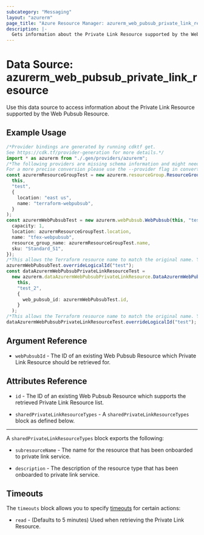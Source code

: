 ```yaml
---
subcategory: "Messaging"
layout: "azurerm"
page_title: "Azure Resource Manager: azurerm_web_pubsub_private_link_resource"
description: |-
  Gets information about the Private Link Resource supported by the Web Pubsub Resource.
---
```


# Data Source: azurerm\_web\_pubsub\_private\_link\_resource

Use this data source to access information about the Private Link Resource supported by the Web Pubsub Resource.

## Example Usage

```typescript
/*Provider bindings are generated by running cdktf get.
See https://cdk.tf/provider-generation for more details.*/
import * as azurerm from "./.gen/providers/azurerm";
/*The following providers are missing schema information and might need manual adjustments to synthesize correctly: azurerm.
For a more precise conversion please use the --provider flag in convert.*/
const azurermResourceGroupTest = new azurerm.resourceGroup.ResourceGroup(
  this,
  "test",
  {
    location: "east us",
    name: "terraform-webpubsub",
  }
);
const azurermWebPubsubTest = new azurerm.webPubsub.WebPubsub(this, "test_1", {
  capacity: 1,
  location: azurermResourceGroupTest.location,
  name: "tfex-webpubsub",
  resource_group_name: azurermResourceGroupTest.name,
  sku: "Standard_S1",
});
/*This allows the Terraform resource name to match the original name. You can remove the call if you don't need them to match.*/
azurermWebPubsubTest.overrideLogicalId("test");
const dataAzurermWebPubsubPrivateLinkResourceTest =
  new azurerm.dataAzurermWebPubsubPrivateLinkResource.DataAzurermWebPubsubPrivateLinkResource(
    this,
    "test_2",
    {
      web_pubsub_id: azurermWebPubsubTest.id,
    }
  );
/*This allows the Terraform resource name to match the original name. You can remove the call if you don't need them to match.*/
dataAzurermWebPubsubPrivateLinkResourceTest.overrideLogicalId("test");

```

## Argument Reference

* `webPubsubId` - The ID of an existing Web Pubsub Resource which Private Link Resource should be retrieved for.

## Attributes Reference

*   `id` - The ID of an existing Web Pubsub Resource which supports the retrieved Private Link Resource list.

*   `sharedPrivateLinkResourceTypes` - A `sharedPrivateLinkResourceTypes` block as defined below.

***

A `sharedPrivateLinkResourceTypes` block exports the following:

*   `subresourceName` - The  name for the resource that has been onboarded to private link service.

*   `description` - The description of the resource type that has been onboarded to private link service.

## Timeouts

The `timeouts` block allows you to specify [timeouts](https://www.terraform.io/language/resources/syntax#operation-timeouts) for certain actions:

* `read` - (Defaults to 5 minutes) Used when retrieving the Private Link Resource.
